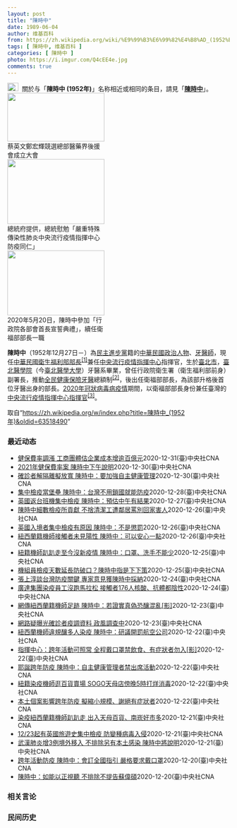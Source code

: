 ```yaml
---
layout: post
title: "陳時中"
date: 1989-06-04
author: 维基百科
from: https://zh.wikipedia.org/wiki/%E9%99%B3%E6%99%82%E4%B8%AD_(1952%E5%B9%B4)
tags: [ 陳時中, 维基百科 ]
categories: [ 陳時中 ]
photo: https://i.imgur.com/Q4cEE4e.jpg
comments: true
---
```

<div class="mw-parser-output">
<div id="noteTA-54dafe5e" class="noteTA"><div class="noteTA-group"><div data-noteta-group-source="module" data-noteta-group="Medicine"></div></div></div>
<div role="note" class="hatnote navigation-not-searchable"><a href="/wiki/Wikipedia:%E6%B6%88%E6%AD%A7%E4%B9%89" title="Wikipedia:消歧义"><img alt="Disambig gray.svg" src="//upload.wikimedia.org/wikipedia/commons/thumb/5/5f/Disambig_gray.svg/25px-Disambig_gray.svg.png" decoding="async" width="25" height="19" srcset="//upload.wikimedia.org/wikipedia/commons/thumb/5/5f/Disambig_gray.svg/38px-Disambig_gray.svg.png 1.5x, //upload.wikimedia.org/wikipedia/commons/thumb/5/5f/Disambig_gray.svg/50px-Disambig_gray.svg.png 2x" data-file-width="220" data-file-height="168"></a>&nbsp;&nbsp;關於与「<b>陳時中 (1952年)</b>」名称相近或相同的条目，請見「<b><a href="/wiki/%E9%99%B3%E6%99%82%E4%B8%AD" class="mw-disambig" title="陳時中">陳時中</a></b>」。</div>

<div class="thumb tright"><div class="thumbinner" style="width:222px;"><a href="/wiki/File:%E9%84%AD%E5%AE%8F%E8%BC%9D%E8%88%87%E9%86%AB%E6%94%BF%E4%BA%BA%E5%A3%AB%E5%90%88%E7%85%A7.jpg" class="image"><img alt="" src="//upload.wikimedia.org/wikipedia/commons/thumb/e/e0/%E9%84%AD%E5%AE%8F%E8%BC%9D%E8%88%87%E9%86%AB%E6%94%BF%E4%BA%BA%E5%A3%AB%E5%90%88%E7%85%A7.jpg/220px-%E9%84%AD%E5%AE%8F%E8%BC%9D%E8%88%87%E9%86%AB%E6%94%BF%E4%BA%BA%E5%A3%AB%E5%90%88%E7%85%A7.jpg" decoding="async" width="220" height="110" class="thumbimage" srcset="//upload.wikimedia.org/wikipedia/commons/thumb/e/e0/%E9%84%AD%E5%AE%8F%E8%BC%9D%E8%88%87%E9%86%AB%E6%94%BF%E4%BA%BA%E5%A3%AB%E5%90%88%E7%85%A7.jpg/330px-%E9%84%AD%E5%AE%8F%E8%BC%9D%E8%88%87%E9%86%AB%E6%94%BF%E4%BA%BA%E5%A3%AB%E5%90%88%E7%85%A7.jpg 1.5x, //upload.wikimedia.org/wikipedia/commons/thumb/e/e0/%E9%84%AD%E5%AE%8F%E8%BC%9D%E8%88%87%E9%86%AB%E6%94%BF%E4%BA%BA%E5%A3%AB%E5%90%88%E7%85%A7.jpg/440px-%E9%84%AD%E5%AE%8F%E8%BC%9D%E8%88%87%E9%86%AB%E6%94%BF%E4%BA%BA%E5%A3%AB%E5%90%88%E7%85%A7.jpg 2x" data-file-width="4160" data-file-height="2080"></a>  <div class="thumbcaption"><div class="magnify"><a href="/wiki/File:%E9%84%AD%E5%AE%8F%E8%BC%9D%E8%88%87%E9%86%AB%E6%94%BF%E4%BA%BA%E5%A3%AB%E5%90%88%E7%85%A7.jpg" class="internal" title="放大"></a></div>蔡英文鄭宏輝競選總部醫藥界後援會成立大會</div></div></div>
<div class="thumb tright"><div class="thumbinner" style="width:222px;"><a href="/wiki/File:02.07_%E7%B8%BD%E7%B5%B1%E6%85%B0%E5%8B%89%E3%80%8C%E5%9A%B4%E9%87%8D%E7%89%B9%E6%AE%8A%E5%82%B3%E6%9F%93%E6%80%A7%E8%82%BA%E7%82%8E%E4%B8%AD%E5%A4%AE%E6%B5%81%E8%A1%8C%E7%96%AB%E6%83%85%E6%8C%87%E6%8F%AE%E4%B8%AD%E5%BF%83%E9%98%B2%E7%96%AB%E5%90%8C%E4%BB%81%E3%80%8D_(49500116692).jpg" class="image"><img alt="" src="//upload.wikimedia.org/wikipedia/commons/thumb/9/95/02.07_%E7%B8%BD%E7%B5%B1%E6%85%B0%E5%8B%89%E3%80%8C%E5%9A%B4%E9%87%8D%E7%89%B9%E6%AE%8A%E5%82%B3%E6%9F%93%E6%80%A7%E8%82%BA%E7%82%8E%E4%B8%AD%E5%A4%AE%E6%B5%81%E8%A1%8C%E7%96%AB%E6%83%85%E6%8C%87%E6%8F%AE%E4%B8%AD%E5%BF%83%E9%98%B2%E7%96%AB%E5%90%8C%E4%BB%81%E3%80%8D_%2849500116692%29.jpg/220px-02.07_%E7%B8%BD%E7%B5%B1%E6%85%B0%E5%8B%89%E3%80%8C%E5%9A%B4%E9%87%8D%E7%89%B9%E6%AE%8A%E5%82%B3%E6%9F%93%E6%80%A7%E8%82%BA%E7%82%8E%E4%B8%AD%E5%A4%AE%E6%B5%81%E8%A1%8C%E7%96%AB%E6%83%85%E6%8C%87%E6%8F%AE%E4%B8%AD%E5%BF%83%E9%98%B2%E7%96%AB%E5%90%8C%E4%BB%81%E3%80%8D_%2849500116692%29.jpg" decoding="async" width="220" height="147" class="thumbimage" srcset="//upload.wikimedia.org/wikipedia/commons/thumb/9/95/02.07_%E7%B8%BD%E7%B5%B1%E6%85%B0%E5%8B%89%E3%80%8C%E5%9A%B4%E9%87%8D%E7%89%B9%E6%AE%8A%E5%82%B3%E6%9F%93%E6%80%A7%E8%82%BA%E7%82%8E%E4%B8%AD%E5%A4%AE%E6%B5%81%E8%A1%8C%E7%96%AB%E6%83%85%E6%8C%87%E6%8F%AE%E4%B8%AD%E5%BF%83%E9%98%B2%E7%96%AB%E5%90%8C%E4%BB%81%E3%80%8D_%2849500116692%29.jpg/330px-02.07_%E7%B8%BD%E7%B5%B1%E6%85%B0%E5%8B%89%E3%80%8C%E5%9A%B4%E9%87%8D%E7%89%B9%E6%AE%8A%E5%82%B3%E6%9F%93%E6%80%A7%E8%82%BA%E7%82%8E%E4%B8%AD%E5%A4%AE%E6%B5%81%E8%A1%8C%E7%96%AB%E6%83%85%E6%8C%87%E6%8F%AE%E4%B8%AD%E5%BF%83%E9%98%B2%E7%96%AB%E5%90%8C%E4%BB%81%E3%80%8D_%2849500116692%29.jpg 1.5x, //upload.wikimedia.org/wikipedia/commons/thumb/9/95/02.07_%E7%B8%BD%E7%B5%B1%E6%85%B0%E5%8B%89%E3%80%8C%E5%9A%B4%E9%87%8D%E7%89%B9%E6%AE%8A%E5%82%B3%E6%9F%93%E6%80%A7%E8%82%BA%E7%82%8E%E4%B8%AD%E5%A4%AE%E6%B5%81%E8%A1%8C%E7%96%AB%E6%83%85%E6%8C%87%E6%8F%AE%E4%B8%AD%E5%BF%83%E9%98%B2%E7%96%AB%E5%90%8C%E4%BB%81%E3%80%8D_%2849500116692%29.jpg/440px-02.07_%E7%B8%BD%E7%B5%B1%E6%85%B0%E5%8B%89%E3%80%8C%E5%9A%B4%E9%87%8D%E7%89%B9%E6%AE%8A%E5%82%B3%E6%9F%93%E6%80%A7%E8%82%BA%E7%82%8E%E4%B8%AD%E5%A4%AE%E6%B5%81%E8%A1%8C%E7%96%AB%E6%83%85%E6%8C%87%E6%8F%AE%E4%B8%AD%E5%BF%83%E9%98%B2%E7%96%AB%E5%90%8C%E4%BB%81%E3%80%8D_%2849500116692%29.jpg 2x" data-file-width="2048" data-file-height="1365"></a>  <div class="thumbcaption"><div class="magnify"><a href="/wiki/File:02.07_%E7%B8%BD%E7%B5%B1%E6%85%B0%E5%8B%89%E3%80%8C%E5%9A%B4%E9%87%8D%E7%89%B9%E6%AE%8A%E5%82%B3%E6%9F%93%E6%80%A7%E8%82%BA%E7%82%8E%E4%B8%AD%E5%A4%AE%E6%B5%81%E8%A1%8C%E7%96%AB%E6%83%85%E6%8C%87%E6%8F%AE%E4%B8%AD%E5%BF%83%E9%98%B2%E7%96%AB%E5%90%8C%E4%BB%81%E3%80%8D_(49500116692).jpg" class="internal" title="放大"></a></div>總統府提供，總統慰勉「嚴重特殊傳染性肺炎中央流行疫情指揮中心防疫同仁」</div></div></div>
<div class="thumb tright"><div class="thumbinner" style="width:222px;"><a href="/wiki/File:05.20_%E7%B8%BD%E7%B5%B1%E4%B8%BB%E6%8C%81%E3%80%8C%E8%A1%8C%E6%94%BF%E9%99%A2%E5%89%AF%E9%99%A2%E9%95%B7%E6%9A%A8%E5%90%84%E9%83%A8%E6%9C%83%E9%A6%96%E9%95%B7%E5%AE%A3%E8%AA%93%E5%85%B8%E7%A6%AE%E3%80%8D-%E9%99%B3%E6%99%82%E4%B8%AD.jpg" class="image"><img alt="" src="//upload.wikimedia.org/wikipedia/commons/thumb/a/aa/05.20_%E7%B8%BD%E7%B5%B1%E4%B8%BB%E6%8C%81%E3%80%8C%E8%A1%8C%E6%94%BF%E9%99%A2%E5%89%AF%E9%99%A2%E9%95%B7%E6%9A%A8%E5%90%84%E9%83%A8%E6%9C%83%E9%A6%96%E9%95%B7%E5%AE%A3%E8%AA%93%E5%85%B8%E7%A6%AE%E3%80%8D-%E9%99%B3%E6%99%82%E4%B8%AD.jpg/220px-05.20_%E7%B8%BD%E7%B5%B1%E4%B8%BB%E6%8C%81%E3%80%8C%E8%A1%8C%E6%94%BF%E9%99%A2%E5%89%AF%E9%99%A2%E9%95%B7%E6%9A%A8%E5%90%84%E9%83%A8%E6%9C%83%E9%A6%96%E9%95%B7%E5%AE%A3%E8%AA%93%E5%85%B8%E7%A6%AE%E3%80%8D-%E9%99%B3%E6%99%82%E4%B8%AD.jpg" decoding="async" width="220" height="147" class="thumbimage" srcset="//upload.wikimedia.org/wikipedia/commons/thumb/a/aa/05.20_%E7%B8%BD%E7%B5%B1%E4%B8%BB%E6%8C%81%E3%80%8C%E8%A1%8C%E6%94%BF%E9%99%A2%E5%89%AF%E9%99%A2%E9%95%B7%E6%9A%A8%E5%90%84%E9%83%A8%E6%9C%83%E9%A6%96%E9%95%B7%E5%AE%A3%E8%AA%93%E5%85%B8%E7%A6%AE%E3%80%8D-%E9%99%B3%E6%99%82%E4%B8%AD.jpg/330px-05.20_%E7%B8%BD%E7%B5%B1%E4%B8%BB%E6%8C%81%E3%80%8C%E8%A1%8C%E6%94%BF%E9%99%A2%E5%89%AF%E9%99%A2%E9%95%B7%E6%9A%A8%E5%90%84%E9%83%A8%E6%9C%83%E9%A6%96%E9%95%B7%E5%AE%A3%E8%AA%93%E5%85%B8%E7%A6%AE%E3%80%8D-%E9%99%B3%E6%99%82%E4%B8%AD.jpg 1.5x, //upload.wikimedia.org/wikipedia/commons/thumb/a/aa/05.20_%E7%B8%BD%E7%B5%B1%E4%B8%BB%E6%8C%81%E3%80%8C%E8%A1%8C%E6%94%BF%E9%99%A2%E5%89%AF%E9%99%A2%E9%95%B7%E6%9A%A8%E5%90%84%E9%83%A8%E6%9C%83%E9%A6%96%E9%95%B7%E5%AE%A3%E8%AA%93%E5%85%B8%E7%A6%AE%E3%80%8D-%E9%99%B3%E6%99%82%E4%B8%AD.jpg/440px-05.20_%E7%B8%BD%E7%B5%B1%E4%B8%BB%E6%8C%81%E3%80%8C%E8%A1%8C%E6%94%BF%E9%99%A2%E5%89%AF%E9%99%A2%E9%95%B7%E6%9A%A8%E5%90%84%E9%83%A8%E6%9C%83%E9%A6%96%E9%95%B7%E5%AE%A3%E8%AA%93%E5%85%B8%E7%A6%AE%E3%80%8D-%E9%99%B3%E6%99%82%E4%B8%AD.jpg 2x" data-file-width="2508" data-file-height="1672"></a>  <div class="thumbcaption"><div class="magnify"><a href="/wiki/File:05.20_%E7%B8%BD%E7%B5%B1%E4%B8%BB%E6%8C%81%E3%80%8C%E8%A1%8C%E6%94%BF%E9%99%A2%E5%89%AF%E9%99%A2%E9%95%B7%E6%9A%A8%E5%90%84%E9%83%A8%E6%9C%83%E9%A6%96%E9%95%B7%E5%AE%A3%E8%AA%93%E5%85%B8%E7%A6%AE%E3%80%8D-%E9%99%B3%E6%99%82%E4%B8%AD.jpg" class="internal" title="放大"></a></div>2020年5月20日，陳時中參加「行政院各部會首長宣誓典禮」，續任衛福部部長一職</div></div></div>
<p><b>陳時中</b>（1952年12月27日<span class="useeditintro" title="Template:BLP editintro">－</span>）為<a href="/wiki/%E6%B0%91%E4%B8%BB%E9%80%B2%E6%AD%A5%E9%BB%A8" title="民主進步黨">民主進步黨</a>籍的<a href="/wiki/%E4%B8%AD%E8%8F%AF%E6%B0%91%E5%9C%8B" title="中華民國">中華民國</a><a href="/wiki/%E6%94%BF%E6%B2%BB%E4%BA%BA%E7%89%A9" title="政治人物">政治人物</a>、<a href="/wiki/%E7%89%99%E9%86%AB%E5%B8%AB" class="mw-redirect" title="牙醫師">牙醫師</a>，現任<a href="/wiki/%E4%B8%AD%E8%8F%AF%E6%B0%91%E5%9C%8B%E8%A1%9B%E7%94%9F%E7%A6%8F%E5%88%A9%E9%83%A8" title="中華民國衛生福利部">中華民國衛生福利部</a><a href="/wiki/%E9%83%A8%E9%95%B7" title="部長">部長</a><sup id="cite_ref-1" class="reference"><a href="#cite_note-1">[1]</a></sup>兼任<a href="/wiki/%E4%B8%AD%E5%A4%AE%E6%B5%81%E8%A1%8C%E7%96%AB%E6%83%85%E6%8C%87%E6%8F%AE%E4%B8%AD%E5%BF%83" class="mw-redirect" title="中央流行疫情指揮中心">中央流行疫情指揮中心</a>指揮官，生於<a href="/wiki/%E8%87%BA%E5%8C%97%E5%B8%82" title="臺北市">臺北市</a>，<a href="/wiki/%E8%87%BA%E5%8C%97%E9%86%AB%E5%AD%B8%E9%99%A2" class="mw-redirect" title="臺北醫學院">臺北醫學院</a>（今<a href="/wiki/%E8%87%BA%E5%8C%97%E9%86%AB%E5%AD%B8%E5%A4%A7%E5%AD%B8" title="臺北醫學大學">臺北醫學大學</a>）牙醫系畢業，曾任行政院衛生署（衛生福利部前身）副署長，推動<a href="/wiki/%E5%85%A8%E6%B0%91%E5%81%A5%E5%BA%B7%E4%BF%9D%E9%9A%AA" title="全民健康保險">全民健康保險</a><a href="/wiki/%E7%89%99%E9%86%AB" title="牙醫">牙醫</a>總額制<sup id="cite_ref-2" class="reference"><a href="#cite_note-2">[2]</a></sup>，後出任衛福部部長，為該部升格後首位牙醫出身的部長。<a href="/wiki/2019%E5%86%A0%E7%8B%80%E7%97%85%E6%AF%92%E7%97%85%E8%87%BA%E7%81%A3%E7%96%AB%E6%83%85" title="2019冠狀病毒病臺灣疫情">2020年冠狀病毒病疫情</a>期間，以衛福部部長身份兼任臺灣的<a href="/wiki/%E5%9C%8B%E5%AE%B6%E8%A1%9B%E7%94%9F%E6%8C%87%E6%8F%AE%E4%B8%AD%E5%BF%83%E4%B8%AD%E5%A4%AE%E6%B5%81%E8%A1%8C%E7%96%AB%E6%83%85%E6%8C%87%E6%8F%AE%E4%B8%AD%E5%BF%83" title="國家衛生指揮中心中央流行疫情指揮中心">中央流行疫情指揮中心</a><a href="/wiki/%E6%8C%87%E6%8F%AE%E5%AE%98" title="指揮官">指揮官</a><sup id="cite_ref-3" class="reference"><a href="#cite_note-3">[3]</a></sup>。
</p>
</div><noscript><img src="//zh.wikipedia.org/wiki/Special:CentralAutoLogin/start?type=1x1" alt="" title="" width="1" height="1" style="border: none; position: absolute;"></noscript>
<div class="printfooter">取自“<a dir="ltr" href="https://zh.wikipedia.org/w/index.php?title=陳時中_(1952年)&amp;oldid=63518490">https://zh.wikipedia.org/w/index.php?title=陳時中_(1952年)&amp;oldid=63518490</a>”</div><div id="recent-news"><h3>最近动态</h3><ul><li><a href="https://nodebe4.github.io/waimei/2020-12-31/%E5%81%A5%E4%BF%9D%E8%B2%BB%E7%8E%87%E8%AA%BF%E6%BC%B2-%E5%B7%A5%E5%95%86%E5%9C%98%E9%AB%94%E4%BC%B0%E4%BC%81%E6%A5%AD%E6%88%90%E6%9C%AC%E5%A2%9E%E9%80%BE%E7%99%BE%E5%84%84%E5%85%83" title="健保費率調漲 工商團體估企業成本增逾百億元—— （中央社記者楊舒晴台北31日電）衛福部長陳時中今天下午宣布，明年健保費率將從現行4.69%漲至5.17%。工商團體表示，明年健保、勞保和基本工資將...">健保費率調漲 工商團體估企業成本增逾百億元</a><time>2020-12-31</time><a class="tag">(臺)中央社CNA</a></li>
<li><a href="https://nodebe4.github.io/waimei/2020-12-30/2021%E5%B9%B4%E5%81%A5%E4%BF%9D%E8%B2%BB%E7%8E%87%E6%A1%88-%E9%99%B3%E6%99%82%E4%B8%AD%E4%B8%8B%E5%8D%88%E8%AA%AA%E6%98%8E" title="2021年健保費率案 陳時中下午說明—— （中央社記者張茗喧台北31日電）健保會11月底開會討論明年健保費率漲幅，決議兩案併陳交給衛福部定奪。衛福部今天下午緊急通知，將於下午2時40分召開記者會...">2021年健保費率案 陳時中下午說明</a><time>2020-12-30</time><a class="tag">(臺)中央社CNA</a></li>
<li><a href="https://nodebe4.github.io/waimei/2020-12-30/%E7%A2%BA%E8%A8%BA%E8%80%85%E8%A7%A3%E9%9A%94%E9%9B%A2%E6%93%AC%E6%94%BE%E5%AF%AC-%E9%99%B3%E6%99%82%E4%B8%AD-%E8%A6%81%E5%8A%A0%E5%BC%B7%E8%87%AA%E4%B8%BB%E5%81%A5%E5%BA%B7%E7%AE%A1%E7%90%86" title="確診者解隔離擬放寬 陳時中：要加強自主健康管理—— 武漢肺炎確診者解隔離條件可望放寬，疫情指揮官陳時中說，沒有傳染力的確診者對社區沒有風險，若一直關在醫院，消耗醫療量能也不好。（中央社檔案照片）...">確診者解隔離擬放寬 陳時中：要加強自主健康管理</a><time>2020-12-30</time><a class="tag">(臺)中央社CNA</a></li>
<li><a href="https://nodebe4.github.io/waimei/2020-12-28/%E9%9B%86%E4%B8%AD%E6%AA%A2%E7%96%AB%E7%95%B6%E5%A0%A1%E5%A3%98-%E9%99%B3%E6%99%82%E4%B8%AD-%E5%8F%B0%E7%81%A3%E4%B8%8D%E7%94%A8%E9%8E%96%E5%9C%8B%E5%B0%B1%E8%83%BD%E9%98%B2%E7%96%AB" title="集中檢疫當堡壘 陳時中：台灣不用鎖國就能防疫—— 華航英國航班27日抵達桃園機場，旅客在完成相關作業後，由防疫巴士載送至集中檢疫所，旅客在檢疫人員引導下入住，準備開始14天檢疫。中央社記者鄭清元...">集中檢疫當堡壘 陳時中：台灣不用鎖國就能防疫</a><time>2020-12-28</time><a class="tag">(臺)中央社CNA</a></li>
<li><a href="https://nodebe4.github.io/waimei/2020-12-27/%E8%8B%B1%E5%9C%8B%E8%BF%94%E5%8F%B0%E7%8F%AD%E6%A9%9F%E9%9B%86%E4%B8%AD%E6%AA%A2%E7%96%AB-%E9%99%B3%E6%99%82%E4%B8%AD-%E9%A0%90%E4%BC%B0%E4%B8%AD%E5%8D%88%E6%9C%89%E7%B5%90%E6%9E%9C" title="英國返台班機集中檢疫 陳時中：預估中午有結果—— 英國載送114名旅客的華航班機27日下午抵達桃園機場，旅客下機後經獨立通道被帶至候機室，分批辦理相關檢查及通關作業。中央社記者吳睿騏桃園機場攝　...">英國返台班機集中檢疫 陳時中：預估中午有結果</a><time>2020-12-27</time><a class="tag">(臺)中央社CNA</a></li>
<li><a href="https://nodebe4.github.io/waimei/2020-12-26/%E9%99%B3%E6%99%82%E4%B8%AD%E7%B4%B0%E6%95%B8%E6%AA%A2%E7%96%AB%E6%89%80%E8%B2%A2%E7%8D%BB-%E4%B8%8D%E6%8D%A8%E6%B8%85%E6%BD%94%E5%B7%A5%E9%81%AD%E9%84%B0%E5%B1%85%E7%BD%B5%E5%88%A5%E5%9B%9E%E5%AE%B6%E5%AE%B3%E4%BA%BA" title="陳時中細數檢疫所貢獻 不捨清潔工遭鄰居罵別回家害人—— 中央流行疫情指揮中心26日下午舉行臨時記者會，指揮官陳時中（中）談到集中檢疫所過去一年來對防疫的種種貢獻。中央社記者吳家昇攝　109年12...">陳時中細數檢疫所貢獻 不捨清潔工遭鄰居罵別回家害人</a><time>2020-12-26</time><a class="tag">(臺)中央社CNA</a></li>
<li><a href="https://nodebe4.github.io/waimei/2020-12-26/%E8%8B%B1%E5%9C%8B%E5%85%A5%E5%A2%83%E8%80%85%E9%9B%86%E4%B8%AD%E6%AA%A2%E7%96%AB%E6%9C%89%E5%8E%9F%E5%9B%A0-%E9%99%B3%E6%99%82%E4%B8%AD-%E4%B8%8D%E6%98%AF%E6%87%B2%E7%BD%B0" title="英國入境者集中檢疫有原因 陳時中：不是懲罰—— 因應英國變種病毒，23日起有英國旅遊史的入境者都得集中檢疫，指揮中心指揮官陳時中26日表示，由於變種病毒傳染力較強才這麼做，並非懲罰。圖為桃園機場...">英國入境者集中檢疫有原因 陳時中：不是懲罰</a><time>2020-12-26</time><a class="tag">(臺)中央社CNA</a></li>
<li><a href="https://nodebe4.github.io/waimei/2020-12-26/%E7%B4%90%E8%A5%BF%E8%98%AD%E7%B1%8D%E6%A9%9F%E5%B8%AB%E6%8E%A5%E8%A7%B8%E8%80%85%E6%9C%AA%E8%A6%8B%E9%99%BD%E6%80%A7-%E9%99%B3%E6%99%82%E4%B8%AD-%E5%8F%AF%E4%BB%A5%E5%AE%89%E5%BF%83%E4%B8%80%E9%BB%9E" title="紐西蘭籍機師接觸者未見陽性 陳時中：可以安心一點—— 中央流行疫情指揮中心指揮官陳時中26日親上火線，強調紐籍機師接觸者均陰性，近期採檢人數雖略增，但都沒有陽性，民眾可以安心一點。（中央社檔案照...">紐西蘭籍機師接觸者未見陽性 陳時中：可以安心一點</a><time>2020-12-26</time><a class="tag">(臺)中央社CNA</a></li>
<li><a href="https://nodebe4.github.io/waimei/2020-12-25/%E7%B4%90%E7%B1%8D%E6%A9%9F%E5%B8%AB%E8%B6%B4%E8%B6%B4%E8%B5%B0%E8%87%B3%E4%BB%8A%E6%B2%92%E6%96%B0%E7%96%AB%E6%83%85-%E9%99%B3%E6%99%82%E4%B8%AD-%E5%8F%A3%E7%BD%A9-%E6%B4%97%E6%89%8B%E4%B8%8D%E8%83%BD%E5%B0%91" title="紐籍機師趴趴走至今沒新疫情 陳時中：口罩、洗手不能少—— 距離染疫紐籍機師最後一次在外活動至今已滿14天，未再傳出新確診個案。中央流行疫情指揮中心指揮官陳時中（圖）25日表示，民眾心情上可以比較...">紐籍機師趴趴走至今沒新疫情 陳時中：口罩、洗手不能少</a><time>2020-12-25</time><a class="tag">(臺)中央社CNA</a></li>
<li><a href="https://nodebe4.github.io/waimei/2020-12-25/%E6%A9%9F%E7%B5%84%E5%93%A1%E6%AA%A2%E7%96%AB%E5%A4%A9%E6%95%B8%E5%BB%B6%E9%95%B7%E9%98%B2%E7%A0%B4%E5%8F%A3-%E9%99%B3%E6%99%82%E4%B8%AD%E6%8C%87%E6%98%AF%E4%B8%8B%E4%B8%8B%E7%AD%96" title="機組員檢疫天數延長防破口？陳時中指是下下策—— 指揮中心指揮官陳時中25日表示，盼航空公司落實管理維持現行檢疫天數，讓機組員適度休息，若做不到只好拉長居家檢疫天數。圖為桃園機場長榮機組員準備進行...">機組員檢疫天數延長防破口？陳時中指是下下策</a><time>2020-12-25</time><a class="tag">(臺)中央社CNA</a></li>
<li><a href="https://nodebe4.github.io/waimei/2020-12-24/%E5%BC%B5%E4%B8%8A%E6%B7%B3%E8%AB%87%E5%8F%B0%E7%81%A3%E9%98%B2%E7%96%AB%E9%97%9C%E9%8D%B5-%E5%B0%88%E5%AE%B6%E6%84%8F%E8%A6%8B%E7%8D%B2%E9%99%B3%E6%99%82%E4%B8%AD%E6%8E%A1%E7%B4%8D" title="張上淳談台灣防疫關鍵 專家意見獲陳時中採納—— 指揮中心專家張上淳（圖）接受日本朝日新聞專訪，分享台灣防疫成功經驗。（中央社檔案照片） （中央社東京25日綜合外電報導）指揮中心專家張上淳接受日本...">張上淳談台灣防疫關鍵 專家意見獲陳時中採納</a><time>2020-12-24</time><a class="tag">(臺)中央社CNA</a></li>
<li><a href="https://nodebe4.github.io/waimei/2020-12-24/%E5%BB%A3%E9%81%94%E9%9B%86%E5%9C%98%E6%9F%93%E7%96%AB%E5%93%A1%E5%B7%A5%E6%B2%92%E8%B7%91%E9%A6%AC%E6%8B%89%E6%9D%BE-%E6%8E%A5%E8%A7%B8%E8%80%85176%E4%BA%BA%E6%A0%B8%E9%85%B8-%E6%8A%97%E9%AB%94%E9%83%BD%E9%99%B0%E6%80%A7" title="廣達集團染疫員工沒跑馬拉松 接觸者176人核酸、抗體都陰性—— 中央流行疫情指揮中心指揮官陳時中24日表示，該個案176名接觸者檢驗結果全數出爐，無論核酸、抗體檢驗均陰性。（圖取自衛生福利部疾病...">廣達集團染疫員工沒跑馬拉松 接觸者176人核酸、抗體都陰性</a><time>2020-12-24</time><a class="tag">(臺)中央社CNA</a></li>
<li><a href="https://nodebe4.github.io/waimei/2020-12-23/%E7%B6%B2%E5%82%B3%E7%B4%90%E8%A5%BF%E8%98%AD%E7%B1%8D%E6%A9%9F%E5%B8%AB%E8%B6%B3%E8%B7%A1-%E9%99%B3%E6%99%82%E4%B8%AD-%E8%8B%A5%E8%AD%89%E5%AF%A6%E7%9C%9F%E5%81%BD%E6%81%90%E9%87%80%E6%B7%B7%E4%BA%82-%E5%BD%B1" title="網傳紐西蘭籍機師足跡 陳時中：若證實真偽恐釀混亂[影]—— 中央流行疫情指揮中心指揮官陳時中（圖）24日在台北接受電台專訪時表示，防疫不是為了零本土，就算零確診也不代表社區內沒有任何病例，還是要...">網傳紐西蘭籍機師足跡 陳時中：若證實真偽恐釀混亂[影]</a><time>2020-12-23</time><a class="tag">(臺)中央社CNA</a></li>
<li><a href="https://nodebe4.github.io/waimei/2020-12-23/%E7%B6%B2%E8%B7%AF%E7%96%91%E6%9B%9D%E5%85%89%E7%A2%BA%E8%A8%BA%E8%80%85%E7%96%AB%E8%AA%BF%E8%B3%87%E6%96%99-%E6%94%BF%E9%A2%A8%E8%AA%BF%E6%9F%A5%E4%B8%AD" title="網路疑曝光確診者疫調資料 政風調查中—— 網路流傳確診武漢肺炎紐西蘭籍機師的疫調資料；疫情指揮中心指揮官陳時中23日說，網路詳細曝光是否違法，政風調查中。（示意圖／圖取自Pixabay圖庫） （...">網路疑曝光確診者疫調資料 政風調查中</a><time>2020-12-23</time><a class="tag">(臺)中央社CNA</a></li>
<li><a href="https://nodebe4.github.io/waimei/2020-12-22/%E7%B4%90%E8%A5%BF%E8%98%AD%E6%A9%9F%E5%B8%AB%E9%81%95%E8%A6%8F%E9%87%80%E5%A4%9A%E4%BA%BA%E6%9F%93%E7%96%AB-%E9%99%B3%E6%99%82%E4%B8%AD-%E7%A0%94%E8%AD%B0%E9%96%8B%E7%BD%B0%E8%88%AA%E7%A9%BA%E5%85%AC%E5%8F%B8" title="紐西蘭機師違規釀多人染疫 陳時中：研議開罰航空公司—— 紐西蘭籍機師違反防疫規定釀多人染疫，航空公司管理不善卻未受罰。指揮中心指揮官陳時中說，23日將和相關單位開會，研議加嚴防疫措施，也會決定航...">紐西蘭機師違規釀多人染疫 陳時中：研議開罰航空公司</a><time>2020-12-22</time><a class="tag">(臺)中央社CNA</a></li>
<li><a href="https://nodebe4.github.io/waimei/2020-12-22/%E6%8C%87%E6%8F%AE%E4%B8%AD%E5%BF%83-%E8%B7%A8%E5%B9%B4%E6%B4%BB%E5%8B%95%E5%8F%AF%E7%85%A7%E5%B8%B8-%E5%85%A8%E7%A8%8B%E6%88%B4%E5%8F%A3%E7%BD%A9%E7%A6%81%E9%A3%B2%E9%A3%9F-%E6%9C%89%E7%97%87%E7%8B%80%E8%80%85%E5%8B%BF%E5%85%A5-%E5%BD%B1" title="指揮中心：跨年活動可照常 全程戴口罩禁飲食、有症狀者勿入[影]—— 中央流行疫情指揮中心22日宣布，因應武漢肺炎疫情，晚間7時舉行臨時記者會，指揮官陳時中說明因應跨年等活動加強集會防疫措施。（圖...">指揮中心：跨年活動可照常 全程戴口罩禁飲食、有症狀者勿入[影]</a><time>2020-12-22</time><a class="tag">(臺)中央社CNA</a></li>
<li><a href="https://nodebe4.github.io/waimei/2020-12-22/%E8%80%B6%E8%AA%95%E8%B7%A8%E5%B9%B4%E9%98%B2%E7%96%AB-%E9%99%B3%E6%99%82%E4%B8%AD-%E8%87%AA%E4%B8%BB%E5%81%A5%E5%BA%B7%E7%AE%A1%E7%90%86%E8%80%85%E7%A6%81%E5%87%BA%E5%B8%AD%E6%B4%BB%E5%8B%95" title="耶誕跨年防疫 陳時中：自主健康管理者禁出席活動—— 立法院會22日繼續進行施政總質詢，邀請行政院長蘇貞昌及內閣官員列席備詢，衛福部長陳時中（中）抵達立院後簽到。中央社記者鄭清元攝　109年12月...">耶誕跨年防疫 陳時中：自主健康管理者禁出席活動</a><time>2020-12-22</time><a class="tag">(臺)中央社CNA</a></li>
<li><a href="https://nodebe4.github.io/waimei/2020-12-22/%E7%B4%90%E7%B1%8D%E6%9F%93%E7%96%AB%E6%A9%9F%E5%B8%AB%E9%80%9B%E7%99%BE%E8%B2%A8%E8%B3%A3%E5%A0%B4-SOGO%E5%A4%A9%E6%AF%8D%E5%BA%97%E5%82%8D%E6%99%9A5%E6%99%82%E6%89%93%E7%83%8A%E6%B6%88%E6%AF%92" title="紐籍染疫機師逛百貨賣場 SOGO天母店傍晚5時打烊消毒—— 中央流行疫情指揮中心指揮官陳時中22日宣布，日前確診紐籍機師的一名密切接觸者確診，為本土感染。染疫紐籍機師曾在可傳染期間的12月10日...">紐籍染疫機師逛百貨賣場 SOGO天母店傍晚5時打烊消毒</a><time>2020-12-22</time><a class="tag">(臺)中央社CNA</a></li>
<li><a href="https://nodebe4.github.io/waimei/2020-12-22/%E6%9C%AC%E5%9C%9F%E5%80%8B%E6%A1%88%E5%BD%B1%E9%9F%BF%E8%B7%A8%E5%B9%B4%E9%98%B2%E7%96%AB-%E6%93%AC%E7%B8%AE%E5%B0%8F%E8%A6%8F%E6%A8%A1-%E8%AC%9D%E7%B5%95%E6%9C%89%E7%97%87%E7%8B%80%E8%80%85" title="本土個案影響跨年防疫 擬縮小規模、謝絕有症狀者—— 指揮中心指揮官陳時中表示，22日晚間將和地方政府召開線上會議，將朝縮小規模、避免有症狀者出席等方向規劃，23日公布結果。圖為2020年台北10...">本土個案影響跨年防疫 擬縮小規模、謝絕有症狀者</a><time>2020-12-22</time><a class="tag">(臺)中央社CNA</a></li>
<li><a href="https://nodebe4.github.io/waimei/2020-12-21/%E6%9F%93%E7%96%AB%E7%B4%90%E8%A5%BF%E8%98%AD%E7%B1%8D%E6%A9%9F%E5%B8%AB%E8%B6%B4%E8%B6%B4%E8%B5%B0-%E5%87%BA%E5%85%A5%E5%A4%A9%E6%AF%8D%E7%99%BE%E8%B2%A8-%E5%8D%97%E5%B4%81%E5%A5%BD%E5%B8%82%E5%A4%9A" title="染疫紐西蘭籍機師趴趴走 出入天母百貨、南崁好市多—— 中央流行疫情指揮中心指揮官陳時中22日宣布，日前確診的紐籍機師的一名密切接觸者確診，為本土感染，並公布染疫紐籍機師出入公共場所活動足跡。（指...">染疫紐西蘭籍機師趴趴走 出入天母百貨、南崁好市多</a><time>2020-12-21</time><a class="tag">(臺)中央社CNA</a></li>
<li><a href="https://nodebe4.github.io/waimei/2020-12-21/12-23%E8%B5%B7%E6%9C%89%E8%8B%B1%E5%9C%8B%E6%97%85%E9%81%8A%E5%8F%B2%E9%9B%86%E4%B8%AD%E6%AA%A2%E7%96%AB-%E9%98%B2%E8%AE%8A%E7%A8%AE%E7%97%85%E6%AF%92%E5%85%A5%E4%BE%B5" title="12/23起有英國旅遊史集中檢疫 防變種病毒入侵—— （中央社記者張茗喧、陳偉婷台北22日電）因應英國出現傳播力更強的變種武漢肺炎病毒，中央流行疫情指揮中心指揮官陳時中今天宣布，12月23日0時...">12/23起有英國旅遊史集中檢疫 防變種病毒入侵</a><time>2020-12-21</time><a class="tag">(臺)中央社CNA</a></li>
<li><a href="https://nodebe4.github.io/waimei/2020-12-21/%E6%AD%A6%E6%BC%A2%E8%82%BA%E7%82%8E%E5%A2%9E3%E4%BE%8B%E5%A2%83%E5%A4%96%E7%A7%BB%E5%85%A5-%E4%B8%8D%E6%8E%92%E9%99%A4%E5%8F%A6%E6%9C%89%E6%9C%AC%E5%9C%9F%E6%84%9F%E6%9F%93-%E9%99%B3%E6%99%82%E4%B8%AD%E5%B0%87%E8%AA%AA%E6%98%8E" title="武漢肺炎增3例境外移入 不排除另有本土感染 陳時中將說明—— 中央流行疫情指揮中心宣布，指揮官陳時中22日下午將主持記者會，說明新增3例武漢肺炎境外移入個案及其他防疫作為。（中央社檔案照片） （...">武漢肺炎增3例境外移入 不排除另有本土感染 陳時中將說明</a><time>2020-12-21</time><a class="tag">(臺)中央社CNA</a></li>
<li><a href="https://nodebe4.github.io/waimei/2020-12-20/%E8%B7%A8%E5%B9%B4%E6%B4%BB%E5%8B%95%E9%98%B2%E7%96%AB-%E9%99%B3%E6%99%82%E4%B8%AD-%E6%9C%83%E8%A8%82%E5%85%A8%E5%9C%8B%E6%8C%87%E5%BC%95-%E5%9A%B4%E6%A0%BC%E8%A6%81%E6%B1%82%E6%88%B4%E5%8F%A3%E7%BD%A9" title="跨年活動防疫 陳時中：會訂全國指引 嚴格要求戴口罩—— 針對中央流行疫情指揮中心對跨年活動是否會做出防疫指引的全國性標準，衛福部長陳時中（圖）21日表示，會做基本的相關性規定，讓大家可以依循。中...">跨年活動防疫 陳時中：會訂全國指引 嚴格要求戴口罩</a><time>2020-12-20</time><a class="tag">(臺)中央社CNA</a></li>
<li><a href="https://nodebe4.github.io/waimei/2020-12-20/%E9%99%B3%E6%99%82%E4%B8%AD-%E5%A6%82%E8%83%BD%E4%BB%A5%E6%AD%A3%E8%A6%96%E8%81%BD-%E4%B8%8D%E6%8E%92%E9%99%A4%E4%B8%8D%E6%8F%90%E5%91%8A%E8%98%87%E5%81%89%E7%A2%A9" title="陳時中：如能以正視聽 不排除不提告蘇偉碩—— 反萊豬醫師蘇偉碩（左）遭食藥署以散布不實訊息告發，衛福部長陳時中（右）21日表示，提告主要是希望以正視聽，如果能達到這樣的效果，不排除就不提告。（中...">陳時中：如能以正視聽 不排除不提告蘇偉碩</a><time>2020-12-20</time><a class="tag">(臺)中央社CNA</a></li>
</ul></div><div id="open-opinion"><h3>相关言论</h3><ul></ul></div><div id="mjls-record"><h3>民间历史</h3><ul></ul></div>